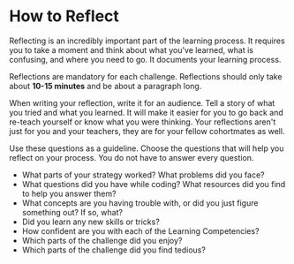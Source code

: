 # How to Reflect

Reflecting is an incredibly important part of the learning process. It requires you to take a moment and think about what you've learned, what is confusing, and where you need to go. It documents your learning process. 

Reflections are mandatory for each challenge. Reflections should only take about **10-15 minutes** and be about a paragraph long.

When writing your reflection, write it for an audience. Tell a story of what you tried and what you learned. It will make it easier for you to go back and re-teach yourself or know what you were thinking. Your reflections aren't just for you and your teachers, they are for your fellow cohortmates as well.

Use these questions as a guideline. Choose the questions that will help you reflect on your process. You do not have to answer every question.

* What parts of your strategy worked? What problems did you face?    
* What questions did you have while coding? What resources did you find to help you answer them?  
* What concepts are you having trouble with, or did you just figure something out? If so, what?  
* Did you learn any new skills or tricks?
* How confident are you with each of the Learning Competencies? 
* Which parts of the challenge did you enjoy?
* Which parts of the challenge did you find tedious?
